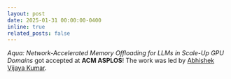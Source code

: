 ```yaml
---
layout: post
date: 2025-01-31 00:00:00-0400
inline: true
related_posts: false
---
```


<i>Aqua: Network-Accelerated Memory Offloading for LLMs in Scale-Up GPU Domains</i> got accepted at <b>ACM ASPLOS</b>! The work was led by [Abhishek Vijaya Kumar](https://www.cs.cornell.edu/~abhishek/).
